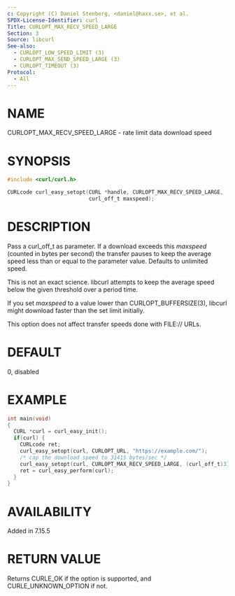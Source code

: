 ```yaml
---
c: Copyright (C) Daniel Stenberg, <daniel@haxx.se>, et al.
SPDX-License-Identifier: curl
Title: CURLOPT_MAX_RECV_SPEED_LARGE
Section: 3
Source: libcurl
See-also:
  - CURLOPT_LOW_SPEED_LIMIT (3)
  - CURLOPT_MAX_SEND_SPEED_LARGE (3)
  - CURLOPT_TIMEOUT (3)
Protocol:
  - All
---
```


# NAME

CURLOPT_MAX_RECV_SPEED_LARGE - rate limit data download speed

# SYNOPSIS

~~~c
#include <curl/curl.h>

CURLcode curl_easy_setopt(CURL *handle, CURLOPT_MAX_RECV_SPEED_LARGE,
                          curl_off_t maxspeed);
~~~

# DESCRIPTION

Pass a curl_off_t as parameter. If a download exceeds this *maxspeed*
(counted in bytes per second) the transfer pauses to keep the average speed
less than or equal to the parameter value. Defaults to unlimited speed.

This is not an exact science. libcurl attempts to keep the average speed below
the given threshold over a period time.

If you set *maxspeed* to a value lower than CURLOPT_BUFFERSIZE(3),
libcurl might download faster than the set limit initially.

This option does not affect transfer speeds done with FILE:// URLs.

# DEFAULT

0, disabled

# EXAMPLE

~~~c
int main(void)
{
  CURL *curl = curl_easy_init();
  if(curl) {
    CURLcode ret;
    curl_easy_setopt(curl, CURLOPT_URL, "https://example.com/");
    /* cap the download speed to 31415 bytes/sec */
    curl_easy_setopt(curl, CURLOPT_MAX_RECV_SPEED_LARGE, (curl_off_t)31415);
    ret = curl_easy_perform(curl);
  }
}
~~~

# AVAILABILITY

Added in 7.15.5

# RETURN VALUE

Returns CURLE_OK if the option is supported, and CURLE_UNKNOWN_OPTION if not.
